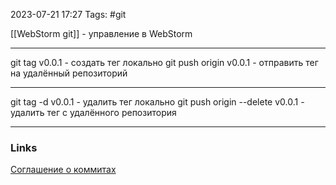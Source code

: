 2023-07-21 17:27
Tags: #git

[[WebStorm git]] - управление в WebStorm

---

git tag v0.0.1 - создать тег локально
git push origin v0.0.1 - отправить тег на удалённый репозиторий

---

git tag -d v0.0.1 - удалить тег локально
git push origin --delete v0.0.1 - удалить тег с удалённого репозитория

---
### Links
[Соглашение о коммитах](https://www.conventionalcommits.org/ru)
